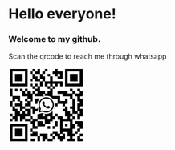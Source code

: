 <style>
td, th {
   border: none!important;
}

img[src$='#floatright']
{
    /* float:right; */
    position: fixed;
    right: 30px
}
</style>
# Hello everyone! 

### Welcome to my github.  



Scan the qrcode to reach me through whatsapp

<img src="./meuqr.jpeg#floatright" style="width: 150px" />

<div class="qrcode">
    
</div>